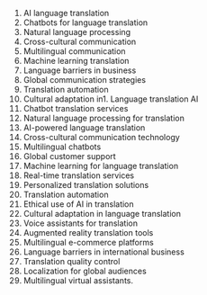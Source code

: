 1. AI language translation
2. Chatbots for language translation
3. Natural language processing
4. Cross-cultural communication
5. Multilingual communication
6. Machine learning translation
7. Language barriers in business
8. Global communication strategies
9. Translation automation
10. Cultural adaptation in1. Language translation AI
11. Chatbot translation services
12. Natural language processing for translation
13. AI-powered language translation
14. Cross-cultural communication technology
15. Multilingual chatbots
16. Global customer support
17. Machine learning for language translation
18. Real-time translation services
19. Personalized translation solutions
20. Translation automation
21. Ethical use of AI in translation
22. Cultural adaptation in language translation
23. Voice assistants for translation
24. Augmented reality translation tools
25. Multilingual e-commerce platforms
26. Language barriers in international business
27. Translation quality control
28. Localization for global audiences
29. Multilingual virtual assistants.
